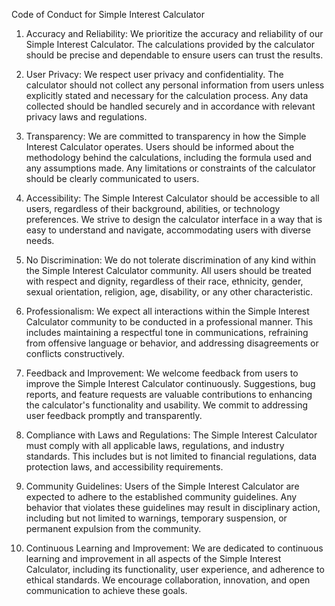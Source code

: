Code of Conduct for Simple Interest Calculator

1. Accuracy and Reliability: We prioritize the accuracy and reliability of our Simple Interest Calculator. The calculations provided by the calculator should be precise and dependable to ensure users can trust the results.

2. User Privacy: We respect user privacy and confidentiality. The calculator should not collect any personal information from users unless explicitly stated and necessary for the calculation process. Any data collected should be handled securely and in accordance with relevant privacy laws and regulations.

3. Transparency: We are committed to transparency in how the Simple Interest Calculator operates. Users should be informed about the methodology behind the calculations, including the formula used and any assumptions made. Any limitations or constraints of the calculator should be clearly communicated to users.

4. Accessibility: The Simple Interest Calculator should be accessible to all users, regardless of their background, abilities, or technology preferences. We strive to design the calculator interface in a way that is easy to understand and navigate, accommodating users with diverse needs.

5. No Discrimination: We do not tolerate discrimination of any kind within the Simple Interest Calculator community. All users should be treated with respect and dignity, regardless of their race, ethnicity, gender, sexual orientation, religion, age, disability, or any other characteristic.

6. Professionalism: We expect all interactions within the Simple Interest Calculator community to be conducted in a professional manner. This includes maintaining a respectful tone in communications, refraining from offensive language or behavior, and addressing disagreements or conflicts constructively.

7. Feedback and Improvement: We welcome feedback from users to improve the Simple Interest Calculator continuously. Suggestions, bug reports, and feature requests are valuable contributions to enhancing the calculator's functionality and usability. We commit to addressing user feedback promptly and transparently.

8. Compliance with Laws and Regulations: The Simple Interest Calculator must comply with all applicable laws, regulations, and industry standards. This includes but is not limited to financial regulations, data protection laws, and accessibility requirements.

9. Community Guidelines: Users of the Simple Interest Calculator are expected to adhere to the established community guidelines. Any behavior that violates these guidelines may result in disciplinary action, including but not limited to warnings, temporary suspension, or permanent expulsion from the community.

10. Continuous Learning and Improvement: We are dedicated to continuous learning and improvement in all aspects of the Simple Interest Calculator, including its functionality, user experience, and adherence to ethical standards. We encourage collaboration, innovation, and open communication to achieve these goals.
